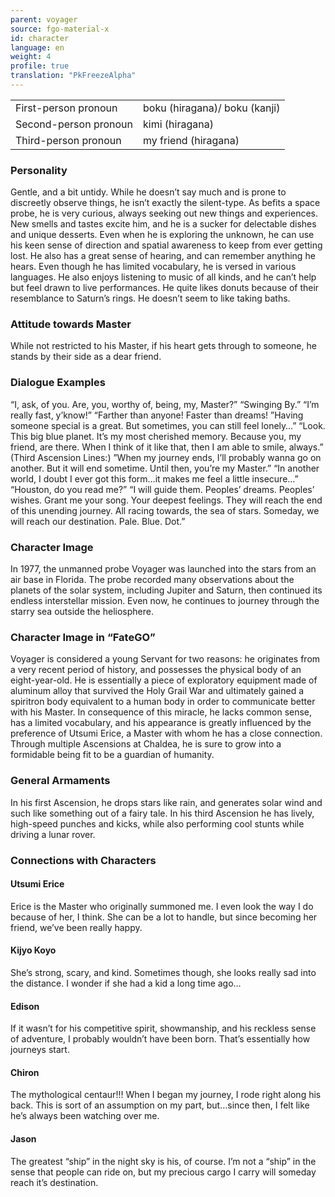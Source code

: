 ```yaml
---
parent: voyager
source: fgo-material-x
id: character
language: en
weight: 4
profile: true
translation: "PkFreezeAlpha"
---
```


<table>
  <tr><td>First-person pronoun</td><td>boku (hiragana)/ boku (kanji)</td></tr>
  <tr><td>Second-person pronoun</td><td>kimi (hiragana)</td></tr>
  <tr><td>Third-person pronoun</td><td>my friend (hiragana)</td></tr>
</table>

### Personality

Gentle, and a bit untidy. While he doesn’t say much and is prone to discreetly observe things, he isn’t exactly the silent-type.
As befits a space probe, he is very curious, always seeking out new things and experiences. New smells and tastes excite him, and he is a sucker for delectable dishes and unique desserts.
Even when he is exploring the unknown, he can use his keen sense of direction and spatial awareness to keep from ever getting lost. He also has a great sense of hearing, and can remember anything he hears. Even though he has limited vocabulary, he is versed in various languages. He also enjoys listening to music of all kinds, and he can’t help but feel drawn to live performances.
He quite likes donuts because of their resemblance to Saturn’s rings.
He doesn’t seem to like taking baths.

### Attitude towards Master

While not restricted to his Master, if his heart gets through to someone, he stands by their side as a dear friend.

### Dialogue Examples

“I, ask, of you. Are, you, worthy of, being, my, Master?”
“Swinging By.” “I’m really fast, y’know!” “Farther than anyone! Faster than dreams!
”Having someone special is a great. But sometimes, you can still feel lonely…”
“Look. This big blue planet. It’s my most cherished memory. Because you, my friend, are there. When I think of it like that, then I am able to smile, always.”
(Third Ascension Lines:)
”When my journey ends, I’ll probably wanna go on another. But it will end sometime. Until then, you’re my Master.”
“In another world, I doubt I ever got this form…it makes me feel a little insecure…”
“Houston, do you read me?”
“I will guide them. Peoples’ dreams. Peoples’ wishes. Grant me your song. Your deepest feelings. They will reach the end of this unending journey. All racing towards, the sea of stars. Someday, we will reach our destination. Pale. Blue. Dot.”

### Character Image

In 1977, the unmanned probe Voyager was launched into the stars from an air base in Florida. The probe recorded many observations about the planets of the solar system, including Jupiter and Saturn, then continued its endless interstellar mission. Even now, he continues to journey through the starry sea outside the heliosphere.

### Character Image in “FateGO”

Voyager is considered a young Servant for two reasons: he originates from a very recent period of history, and possesses the physical body of an eight-year-old. He is essentially a piece of exploratory equipment made of aluminum alloy that survived the Holy Grail War and ultimately gained a spiritron body equivalent to a human body in order to communicate better with his Master.
In consequence of this miracle, he lacks common sense, has a limited vocabulary, and his appearance is greatly influenced by the preference of Utsumi Erice, a Master with whom he has a close connection. Through multiple Ascensions at Chaldea, he is sure to grow into a formidable being fit to be a guardian of humanity.

### General Armaments

In his first Ascension, he drops stars like rain, and generates solar wind and such like something out of a fairy tale.
In his third Ascension he has lively, high-speed punches and kicks, while also performing cool stunts while driving a lunar rover.

### Connections with Characters

#### Utsumi Erice

Erice is the Master who originally summoned me. I even look the way I do because of her, I think. She can be a lot to handle, but since becoming her friend, we’ve been really happy.

#### Kijyo Koyo

She’s strong, scary, and kind. Sometimes though, she looks really sad into the distance. I wonder if she had a kid a long time ago…

#### Edison

If it wasn’t for his competitive spirit, showmanship, and his reckless sense of adventure, I probably wouldn’t have been born. That’s essentially how journeys start.

#### Chiron

The mythological centaur!!! When I began my journey, I rode right along his back. This is sort of an assumption on my part, but…since then, I felt like he’s always been watching over me.

#### Jason

The greatest “ship” in the night sky is his, of course. I’m not a “ship” in the sense that people can ride on, but my precious cargo I carry will someday reach it’s destination.
